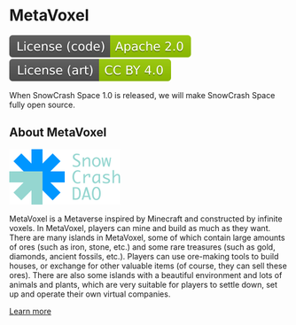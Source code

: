 # MetaVoxel

[![Apache License Version 2.0](snowcrashdao/img/badge/License-code-Apache2.0-green.svg)](https://www.apache.org/licenses/LICENSE-2.0.html) [![Attribution 4.0 International (CC BY 4.0)](snowcrashdao/img/badge/License-art-CCBY4.0-green.svg)](https://creativecommons.org/licenses/by/4.0/)

When SnowCrash Space 1.0 is released, we will make SnowCrash Space fully open source.

## About MetaVoxel

[![SnowCrash DAO](snowcrashdao/img/logo/SnowCrashDAO-canalblue-blue-min-100x50.svg)](https://snowcrash.finance/)

MetaVoxel is a Metaverse inspired by Minecraft and constructed by infinite voxels. In MetaVoxel, players can mine and build as much as they want. There are many islands in MetaVoxel, some of which contain large amounts of ores (such as iron, stone, etc.) and some rare treasures (such as gold, diamonds, ancient fossils, etc.). Players can use ore-making tools to build houses, or exchange for other valuable items (of course, they can sell these ores). There are also some islands with a beautiful environment and lots of animals and plants, which are very suitable for players to settle down, set up and operate their own virtual companies.

[Learn more](https://snowcrash.finance/metavoxel/)
